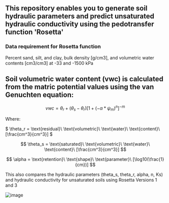 ## This repository enables you to generate soil  hydraulic parameters and predict unsaturated hydraulic conductivity using the pedotransfer function 'Rosetta'

### Data requirement for Rosetta function

Percent sand, silt, and clay, bulk density [g/cm3], and volumetric water contents [cm3/cm3] at -33 and -1500 kPa


## Soil volumetric water content (vwc) is calculated from the matric potential values using the van Genuchten equation:
$$
vwc = \theta_r + (\theta_s - \theta_r) [1 + (-\alpha * \psi_m)^{n}]^{-m}
$$

Where:


$
\theta_r = \text{residual}\ \text{volumetric}\ \text{water}\ \text{content}\ [\frac{cm^3}{cm^3}]
$

$$
\theta_s = \text{saturated}\ \text{volumetric}\ \text{water}\ \text{content}\ [\frac{cm^3}{cm^3}]
$$

$$
\alpha = \text{retention}\ \text{shape}\ \text{parameter}\ [\log10(\frac{1}{cm})]
$$


This also compares the hydraulic parameters (theta_s, theta_r, alpha, n, Ks) and hydraulic conductivity for unsaturated soils using Rosetta Versions 1 and 3


![image](https://github.com/MarkBarbadillo/Rosetta-Soilhydraulicconductivity/assets/157748709/3b781a05-5abf-4ba0-9782-230f65226561)
